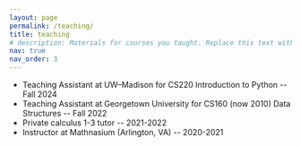 ```yaml
---
layout: page
permalink: /teaching/
title: teaching
# description: Materials for courses you taught. Replace this text with your description.
nav: true
nav_order: 3
---
```


- Teaching Assistant at UW–Madison for CS220 Introduction to Python -- Fall 2024
- Teaching Assistant at Georgetown University for CS160 (now 2010) Data Structures -- Fall 2022
- Private calculus 1-3 tutor -- 2021-2022
- Instructor at Mathnasium (Arlington, VA) -- 2020-2021


